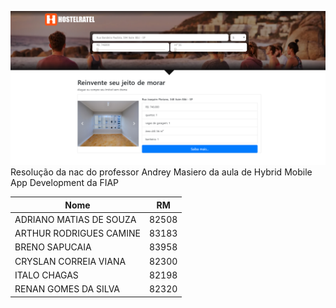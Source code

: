 ![capa](https://github.com/ratel-evil/nac-js/blob/master/capa.PNG)
Resolução da nac do professor Andrey Masiero da aula de Hybrid Mobile App Development da FIAP

<table>
  <th><b>Nome</b></th>
  <th><b>RM</b></th>
  <tbody>
    <tr>
      <td>ADRIANO MATIAS DE SOUZA</td>
      <td>82508</td>
    </tr>
    <tr>
      <td>ARTHUR RODRIGUES CAMINE</td>
      <td>83183</td>
    </tr>
    <tr>
      <td>BRENO SAPUCAIA</td>
      <td>83958</td>
    </tr>
    <tr>
      <td>CRYSLAN CORREIA VIANA</td>
      <td>82300</td>
    </tr>
     <tr>
      <td>ITALO CHAGAS</td>
      <td>82198</td>
    </tr>
     <tr>
      <td>RENAN GOMES DA SILVA</td>
      <td>82320</td>
    </tr>
  </tbody>
</table>
